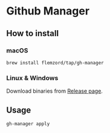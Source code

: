 # Github Manager

## How to install
### macOS
```
brew install flemzord/tap/gh-manager
```
### Linux & Windows
Download binaries from [Release page](https://github.com/flemzord/gh-manager/releases).

## Usage
```
gh-manager apply
```